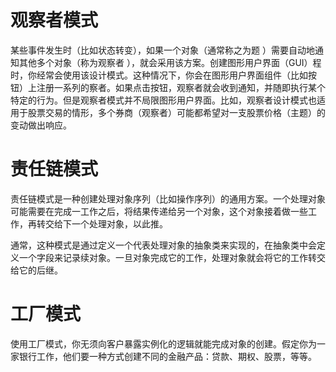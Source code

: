 # 观察者模式

某些事件发生时（比如状态转变），如果一个对象（通常称之为题 ）需要自动地通知其他多个对象（称为观察者 ），就会采用该方案。创建图形用户界面（GUI）程时，你经常会使用该设计模式。这种情况下，你会在图形用户界面组件（比如按钮）上注册一系列的察者。如果点击按钮，观察者就会收到通知，并随即执行某个特定的行为。但是观察者模式并不局限图形用户界面。比如，观察者设计模式也适用于股票交易的情形，多个券商（观察者）可能都希望对一支股票价格（主题）的变动做出响应。

# 责任链模式

责任链模式是一种创建处理对象序列（比如操作序列）的通用方案。一个处理对象可能需要在完成一工作之后，将结果传递给另一个对象，这个对象接着做一些工作，再转交给下一个处理对象，以此推。

通常，这种模式是通过定义一个代表处理对象的抽象类来实现的，在抽象类中会定义一个字段来记录续对象。一旦对象完成它的工作，处理对象就会将它的工作转交给它的后继。

# 工厂模式

使用工厂模式，你无须向客户暴露实例化的逻辑就能完成对象的创建。假定你为一家银行工作，他们要一种方式创建不同的金融产品：贷款、期权、股票，等等。
